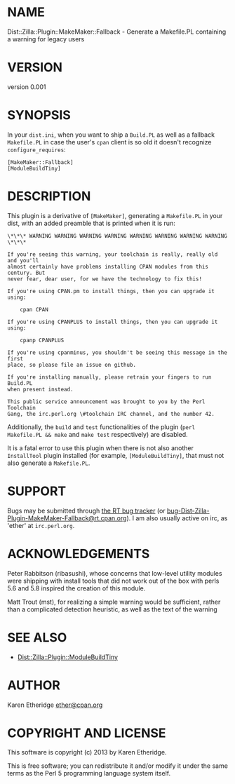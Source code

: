 # NAME

Dist::Zilla::Plugin::MakeMaker::Fallback - Generate a Makefile.PL containing a warning for legacy users

# VERSION

version 0.001

# SYNOPSIS

In your `dist.ini`, when you want to ship a `Build.PL` as well as a fallback
`Makefile.PL` in case the user's `cpan` client is so old it doesn't recognize
`configure_requires`:

    [MakeMaker::Fallback]
    [ModuleBuildTiny]

# DESCRIPTION

This plugin is a derivative of `[MakeMaker]`, generating a `Makefile.PL` in
your dist, with an added preamble that is printed when it is run:

    \*\*\* WARNING WARNING WARNING WARNING WARNING WARNING WARNING WARNING \*\*\*

    If you're seeing this warning, your toolchain is really, really old and you'll
    almost certainly have problems installing CPAN modules from this century. But
    never fear, dear user, for we have the technology to fix this!

    If you're using CPAN.pm to install things, then you can upgrade it using:

        cpan CPAN

    If you're using CPANPLUS to install things, then you can upgrade it using:

        cpanp CPANPLUS

    If you're using cpanminus, you shouldn't be seeing this message in the first
    place, so please file an issue on github.

    If you're installing manually, please retrain your fingers to run Build.PL
    when present instead.

    This public service announcement was brought to you by the Perl Toolchain
    Gang, the irc.perl.org \#toolchain IRC channel, and the number 42.

Additionally, the `build` and `test` functionalities of the plugin
(`perl Makefile.PL && make` and `make test` respectively) are disabled.

It is a fatal error to use this plugin when there is not also another
`InstallTool` plugin installed (for example, `[ModuleBuildTiny]`, that must
not also generate a `Makefile.PL`.

# SUPPORT

Bugs may be submitted through [the RT bug tracker](https://rt.cpan.org/Public/Dist/Display.html?Name=Dist-Zilla-Plugin-MakeMaker-Fallback)
(or [bug-Dist-Zilla-Plugin-MakeMaker-Fallback@rt.cpan.org](mailto:bug-Dist-Zilla-Plugin-MakeMaker-Fallback@rt.cpan.org)).
I am also usually active on irc, as 'ether' at `irc.perl.org`.

# ACKNOWLEDGEMENTS

Peter Rabbitson (ribasushi), whose concerns that low-level utility modules
were shipping with install tools that did not work out of the box with perls
5.6 and 5.8 inspired the creation of this module.

Matt Trout (mst), for realizing a simple warning would be sufficient, rather
than a complicated detection heuristic, as well as the text of the warning

# SEE ALSO

- [Dist::Zilla::Plugin::ModuleBuildTiny](http://search.cpan.org/perldoc?Dist::Zilla::Plugin::ModuleBuildTiny)

# AUTHOR

Karen Etheridge <ether@cpan.org>

# COPYRIGHT AND LICENSE

This software is copyright (c) 2013 by Karen Etheridge.

This is free software; you can redistribute it and/or modify it under
the same terms as the Perl 5 programming language system itself.
